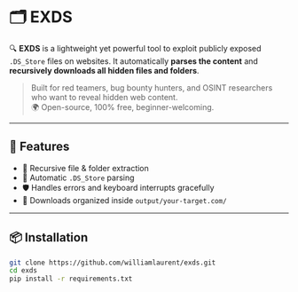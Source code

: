 # 🗂️ EXDS
🔍 **EXDS** is a lightweight yet powerful tool to exploit publicly exposed `.DS_Store` files on websites. It automatically **parses the content** and **recursively downloads all hidden files and folders**.

> Built for red teamers, bug bounty hunters, and OSINT researchers who want to reveal hidden web content.  
> 🌍 Open-source, 100% free, beginner-welcoming.

---

## 🚀 Features

- 🔁 Recursive file & folder extraction
- 🧠 Automatic `.DS_Store` parsing
- 🛡️ Handles errors and keyboard interrupts gracefully
- 📂 Downloads organized inside `output/your-target.com/`

---

## 📦 Installation

```bash
git clone https://github.com/williamlaurent/exds.git
cd exds
pip install -r requirements.txt
